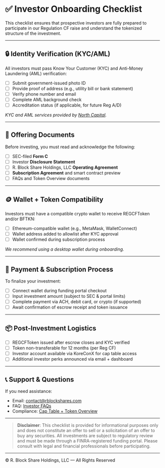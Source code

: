 # ✅ Investor Onboarding Checklist

This checklist ensures that prospective investors are fully prepared to participate in our Regulation CF raise and understand the tokenized structure of the investment.

---

## 🔒 Identity Verification (KYC/AML)

All investors must pass Know Your Customer (KYC) and Anti-Money Laundering (AML) verification:

- [ ] Submit government-issued photo ID  
- [ ] Provide proof of address (e.g., utility bill or bank statement)  
- [ ] Verify phone number and email  
- [ ] Complete AML background check  
- [ ] Accreditation status (if applicable, for future Reg A/D)

_KYC and AML services provided by [North Capital](https://www.northcapital.com)._

---

## 📃 Offering Documents

Before investing, you must read and acknowledge the following:

- [ ] SEC-filed **Form C**  
- [ ] Investor **Disclosure Statement**  
- [ ] R. Block Share Holdings, LLC **Operating Agreement**  
- [ ] **Subscription Agreement** and smart contract preview  
- [ ] FAQs and Token Overview documents

---

## 🪙 Wallet + Token Compatibility

Investors must have a compatible crypto wallet to receive REGCFToken and/or BFTKN:

- [ ] Ethereum-compatible wallet (e.g., MetaMask, WalletConnect)  
- [ ] Wallet address added to allowlist after KYC approval  
- [ ] Wallet confirmed during subscription process  

_We recommend using a desktop wallet during onboarding._

---

## 💸 Payment & Subscription Process

To finalize your investment:

- [ ] Connect wallet during funding portal checkout  
- [ ] Input investment amount (subject to SEC & portal limits)  
- [ ] Complete payment via ACH, debit card, or crypto (if supported)  
- [ ] Await confirmation of escrow receipt and token issuance  

---

## 📦 Post-Investment Logistics

- [ ] REGCFToken issued after escrow closes and KYC verified  
- [ ] Token non-transferable for 12 months (per Reg CF)  
- [ ] Investor account available via KoreConX for cap table access  
- [ ] Additional investor perks announced via email + dashboard  

---

## 📞 Support & Questions

If you need assistance:

- Email: [contact@rblockshares.com](mailto:contact@rblockshares.com)  
- FAQ: [Investor FAQs](InvestorFAQs.md)
- Compliance: [Cap Table + Token Overview](CapTable.md)

---

> **Disclaimer**: This checklist is provided for informational purposes only and does not constitute an offer to sell or a solicitation of an offer to buy any securities. All investments are subject to regulatory review and must be made through a FINRA-registered funding portal. Please consult with legal and financial professionals before participating.

---

© R. Block Share Holdings, LLC — All Rights Reserved

